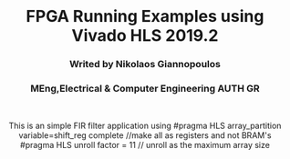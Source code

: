 <div id="top"></div>

<br />
<div align="center">
  <h1 align="center">FPGA Running Examples using Vivado HLS 2019.2</h1>
  <h3 align="center">Writed by Nikolaos Giannopoulos</h3>
  <h3 align="center">MEng,Electrical & Computer Engineering AUTH GR</h3>
  
</div>
<br />


<p align="center">
    This is an simple FIR filter application using 
    #pragma HLS array_partition variable=shift_reg complete //make all as registers and not BRAM's
    #pragma HLS unroll factor = 11                          // unroll as the maximum array size
    <br />
    <br />
  </p>
  
